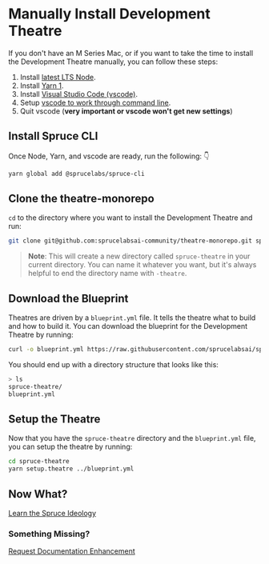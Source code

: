 # Manually Install Development Theatre

If you don't have an M Series Mac, or if you want to take the time to install the Development Theatre manually, you can follow these steps:

1. Install <a href="https://nodejs.org/en/">latest LTS Node</a>.
2. Install <a href="https://classic.yarnpkg.com/en/docs/install/">Yarn 1</a>.
3. Install <a href="https://code.visualstudio.com">Visual Studio Code (vscode)</a>.
4. Setup <a href="https://code.visualstudio.com/docs/setup/mac#_launching-from-the-command-line">vscode to work through command line</a>.
5. Quit vscode (**very important or vscode won't get new settings**)

## Install Spruce CLI

Once Node, Yarn, and vscode are ready, run the following: 👇

```bash
yarn global add @sprucelabs/spruce-cli
```

## Clone the theatre-monorepo

`cd` to the directory where you want to install the Development Theatre and run:

```bash
git clone git@github.com:sprucelabsai-community/theatre-monorepo.git spruce-theatre
```

> **Note**: This will create a new directory called `spruce-theatre` in your current directory. You can name it whatever you want, but it's always helpful to end the directory name with `-theatre`.

## Download the Blueprint

Theatres are driven by a `blueprint.yml` file. It tells the theatre what to build and how to build it. You can download the blueprint for the Development Theatre by running:

```bash
curl -o blueprint.yml https://raw.githubusercontent.com/sprucelabsai/sprucebot-theatre/master/blueprint.yml
```

You should end up with a directory structure that looks like this:
```bash
> ls
spruce-theatre/
blueprint.yml
```

## Setup the Theatre

Now that you have the `spruce-theatre` directory and the `blueprint.yml` file, you can setup the theatre by running:

```bash
cd spruce-theatre
yarn setup.theatre ../blueprint.yml
```

## Now What?

<div class="grid-buttons">
    <a class="btn" href="{{ '/ideology/' | url }}">Learn the Spruce Ideology</a>
</div>

### Something Missing?

<div class="grid-buttons">
    <a class="btn" href="https://forms.gle/2ZMtwUxg1egV8sHT8">Request Documentation Enhancement</a>
</div>

